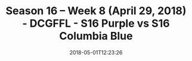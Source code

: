 ---
title: Season 16 – Week 8 (April 29, 2018) - DCGFFL - S16 Purple vs S16 Columbia Blue
teams-score:
- team: _teams/s16-purple.md
  score: 25
- team: _teams/s16-columbia-blue.md
  score: 33
mvp: CJ Babb, Rudy Legg-Benavides
game-ball: Louie Ferreira, Eric Green
sportsperson: Paul Pham, Linda Pratt
season: 16
week: 8
date: '2018-05-01T12:23:26'
pageid: season-16-week-8-april-29-2018-6361-vs-6349
---